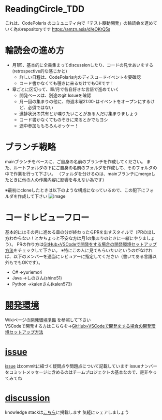 # ReadingCircle_TDD

これは、CodePolaris のコミュニティ内で「テスト駆動開発」の輪読会を進めていく為のrepositoryです
https://amzn.asia/d/eOKrQ5s


# 輪読会の進め方
- 月1回、基本的に全員集まってdiscussionしたり、コードの見せあいをする(retrospective的な感じかと)
    - 詳しい日程は、CodePolaris内のディスコードイベントを要確認
    - コード書かなくても覗きに来るだけでもOKです！
- 章ごとに区切って、章/月で各自好きな言語で進めていく
    - 開発ペースは、別途のgit Issueを確認
    - 月一回の集まりの他に、毎週木曜21:00-はイベントをオープンにするけど、必須ではない
    - 進捗状況の共有とか喋りたいことがある人だけ集まりましょう
    - コード書かなくてものぞきに来るとかでもヨシ
    - 途中参加ももちろんオッケー！

# ブランチ戦略
mainブランチをベースに、ご自身の名前のブランチを作成してください。
また、ルートフォルダの下にご自身の名前のフォルダを作成して、そのフォルダの中で作業を行って下さい。
（フォルダを分けるのは、mainブランチにmergeしたときに他の人の作業内容に影響を与えない為です）

※最初にcloneしたときは以下のような構成になっているので、この配下にフォルダを作成して下さい
![image](https://github.com/code-polaris/reading-circle-tdd/assets/60845198/8970d144-0532-45a1-893e-203b8b2441db)


# コードレビューフロー
基本的にはその月に進める章の分が終わったらPRを出すスタイルで（PRの出し方わからない！とかちょっと不安な方は月1の集まりのときに一緒にやりましょう）。
PRの作り方は[GitHub×VSCodeで開発をする場合の開発環境セットアップ方法](https://github.com/code-polaris/reading-circle-tdd/wiki/GitHub%C3%97VSCode%E3%81%A7%E9%96%8B%E7%99%BA%E3%82%92%E3%81%99%E3%82%8B%E5%A0%B4%E5%90%88%E3%81%AE%E9%96%8B%E7%99%BA%E7%92%B0%E5%A2%83%E3%82%BB%E3%83%83%E3%83%88%E3%82%A2%E3%83%83%E3%83%97%E6%96%B9%E6%B3%95)をチェックして下さい。
※特にこの人に見てもらいたいというのがなければ、以下のメンバーを適当にレビュアーに指定してください（書いてある言語以外もでもOKです）。
- C# →yuriemori 
- Java →しのさん(shino51)
- Python →kalenさん(kalen573)

# [開発環境](https://github.com/code-polaris/reading-circle-tdd/wiki/%E9%96%8B%E7%99%BA%E7%92%B0%E5%A2%83%E6%BA%96%E5%82%99)
Wikiページの[開発環境準備](https://github.com/code-polaris/reading-circle-tdd/wiki/%E9%96%8B%E7%99%BA%E7%92%B0%E5%A2%83%E6%BA%96%E5%82%99) を参照して下さい <br>
VSCodeで開発する方はこちらを→[GitHub×VSCodeで開発をする場合の開発環境セットアップ方法](https://github.com/code-polaris/reading-circle-tdd/wiki/GitHub%C3%97VSCode%E3%81%A7%E9%96%8B%E7%99%BA%E3%82%92%E3%81%99%E3%82%8B%E5%A0%B4%E5%90%88%E3%81%AE%E9%96%8B%E7%99%BA%E7%92%B0%E5%A2%83%E3%82%BB%E3%83%83%E3%83%88%E3%82%A2%E3%83%83%E3%83%97%E6%96%B9%E6%B3%95)

# [issue](https://github.com/code-polaris/reading-circle-tdd/issues)
[issue](https://github.com/code-polaris/reading-circle-tdd/issues) はcommitに紐づく疑問点や問題点について記載しています
issueナンバーをコミットメッセージに含めるのはチームプロジェクトの基本なので、是非やってみてね

# [discussion](https://github.com/code-polaris/reading-circle-tdd/discussions)
knowledge stackは[こちら]((https://github.com/code-polaris/reading-circle-tdd/discussions))に掲載します
気軽にシェアしましょう
